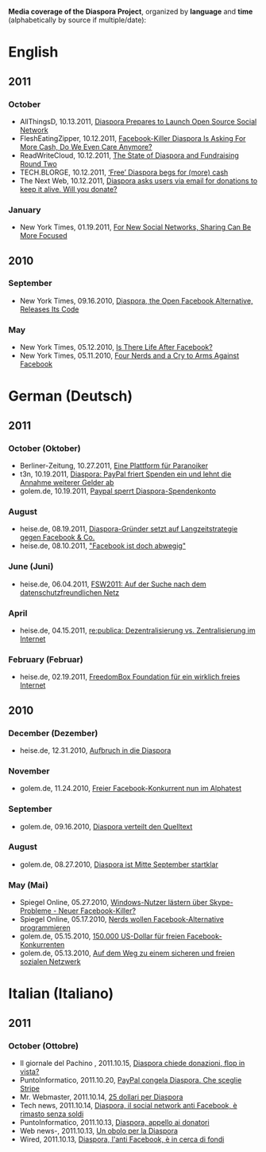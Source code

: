 **Media coverage of the Diaspora Project**, organized by **language** and **time** (alphabetically by source if multiple/date):

# English

## 2011

### October

* AllThingsD, 10.13.2011, [Diaspora Prepares to Launch Open Source Social Network](http://allthingsd.com/20111013/at-lunch-with-diaspora-the-non-profit-open-source-social-network-built-by-outsiders/)
* FleshEatingZipper, 10.12.2011, [Facebook-Killer Diaspora Is Asking For More Cash, Do We Even Care Anymore?](http://www.flesheatingzipper.com/tech/2011/10/facebook-killer-diaspora-is-asking-for-more-cash-do-we-even-care-anymore/)
* ReadWriteCloud, 10.12.2011, [The State of Diaspora and Fundraising Round Two](http://www.readwriteweb.com/cloud/2011/10/the-state-of-diaspora-and-fund.php)
* TECH.BLORGE, 10.12.2011, [‘Free’ Diaspora begs for (more) cash](http://tech.blorge.com/Structure:%20/2011/10/12/free-diaspora-begs-for-more-cash/)
* The Next Web, 10.12.2011, [Diaspora asks users via email for donations to keep it alive. Will you donate?](http://thenextweb.com/socialmedia/2011/10/12/diaspora-asks-users-for-25-donation-to-keep-it-alive-will-you-donate/)

### January

* New York Times, 01.19.2011, [For New Social Networks, Sharing Can Be More Focused](http://www.nytimes.com/2011/01/20/technology/personaltech/20basics.html?pagewanted=all)

## 2010

### September

* New York Times, 09.16.2010, [Diaspora, the Open Facebook Alternative, Releases Its Code](http://bits.blogs.nytimes.com/2010/09/16/diaspora-open-facebook-alternative-releases-code/)

### May

* New York Times, 05.12.2010, [Is There Life After Facebook?](http://bits.blogs.nytimes.com/2010/05/12/is-there-life-after-facebook/)
* New York Times, 05.11.2010, [Four Nerds and a Cry to Arms Against Facebook](http://www.nytimes.com/2010/05/12/nyregion/12about.html)

# German (Deutsch)

## 2011

### October (Oktober)
* Berliner-Zeitung, 10.27.2011, [Eine Plattform für Paranoiker](http://www.berliner-zeitung.de/medien/online-netzwerke-eine-plattform-fuer-paranoiker,10809188,11064404.html)
* t3n, 10.19.2011, [Diaspora: PayPal friert Spenden ein und lehnt die Annahme weiterer Gelder ab](http://t3n.de/news/diaspora-paypal-friert-spenden-lehnt-annahme-weiterer-337826/)
* golem.de, 10.19.2011, [Paypal sperrt Diaspora-Spendenkonto](http://www.golem.de/1110/87145.html)

### August

* heise.de, 08.19.2011, [Diaspora-Gründer setzt auf Langzeitstrategie gegen Facebook & Co.](http://www.heise.de/newsticker/meldung/Diaspora-Gruender-setzt-auf-Langzeitstrategie-gegen-Facebook-Co-1324082.html)
* heise.de, 08.10.2011, ["Facebook ist doch abwegig"](http://www.heise.de/tr/artikel/Facebook-ist-doch-abwegig-1323862.html)

### June (Juni)

* heise.de, 06.04.2011, [FSW2011: Auf der Suche nach dem datenschutzfreundlichen Netz](http://www.heise.de/newsticker/meldung/FSW2011-Auf-der-Suche-nach-dem-datenschutzfreundlichen-Netz-1255206.html)

### April

* heise.de, 04.15.2011, [re:publica: Dezentralisierung vs. Zentralisierung im Internet](http://www.heise.de/newsticker/meldung/re-publica-Dezentralisierung-vs-Zentralisierung-im-Internet-1228365.html)

### February (Februar)

* heise.de, 02.19.2011, [FreedomBox Foundation für ein wirklich freies Internet](http://www.heise.de/open/meldung/FreedomBox-Foundation-fuer-ein-wirklich-freies-Internet-1193382.html)

## 2010

### December (Dezember)

* heise.de, 12.31.2010, [Aufbruch in die Diaspora](http://www.heise.de/newsticker/meldung/Aufbruch-in-die-Diaspora-1162036.html)

### November

* golem.de, 11.24.2010, [Freier Facebook-Konkurrent nun im Alphatest](http://www.golem.de/1011/79644.html)

### September

* golem.de, 09.16.2010, [Diaspora verteilt den Quelltext](http://www.golem.de/1009/78014.html)

### August

* golem.de, 08.27.2010, [Diaspora ist Mitte September startklar](http://www.golem.de/1008/77534.html)

### May (Mai)

* Spiegel Online, 05.27.2010, [Windows-Nutzer lästern über Skype-Probleme - Neuer Facebook-Killer?](http://www.spiegel.de/netzwelt/web/0,1518,765243,00.html)
* Spiegel Online, 05.17.2010, [Nerds wollen Facebook-Alternative programmieren](http://www.spiegel.de/netzwelt/web/0,1518,694838,00.html)
* golem.de, 05.15.2010, [150.000 US-Dollar für freien Facebook-Konkurrenten](http://www.golem.de/1005/75135.html)
* golem.de, 05.13.2010, [Auf dem Weg zu einem sicheren und freien sozialen Netzwerk](http://www.golem.de/1005/75092.html)


# Italian (Italiano)
## 2011

### October (Ottobre)
* Il giornale del Pachino , 2011.10.15, [Diaspora chiede donazioni, flop in vista?](http://www.ilgiornaledipachino.com/diaspora-chiede-donazioni-flop-in-vista/145876)
* PuntoInformatico, 2011.10.20, [PayPal congela Diaspora. Che sceglie Stripe](http://punto-informatico.it/3311910/PI/Brevi/paypal-congela-diaspora-che-sceglie-stripe.aspx)
* Mr. Webmaster, 2011.10.14, [25 dollari per Diaspora](http://www.mrwebmaster.it/news/25-dollari-diaspora_6218.html)
* Tech news, 2011.10.14, [Diaspora, il social network anti Facebook, è rimasto senza soldi](http://technews.it/YBgGL)
* PuntoInformatico, 2011.10.13, [Diaspora, appello ai donatori](http://punto-informatico.it/3302883/PI/News/diaspora-appello-ai-donatori.aspx)
* Web news-, 2011.10.13, [Un obolo per la Diaspora](http://www.webnews.it/notizie/un-obolo-per-la-diaspora/)
* Wired, 2011.10.13, [Diaspora, l'anti Facebook, è in cerca di fondi](http://daily.wired.it/news/internet/2011/10/13/diaspora-social-network-donazioni-14948.html)
